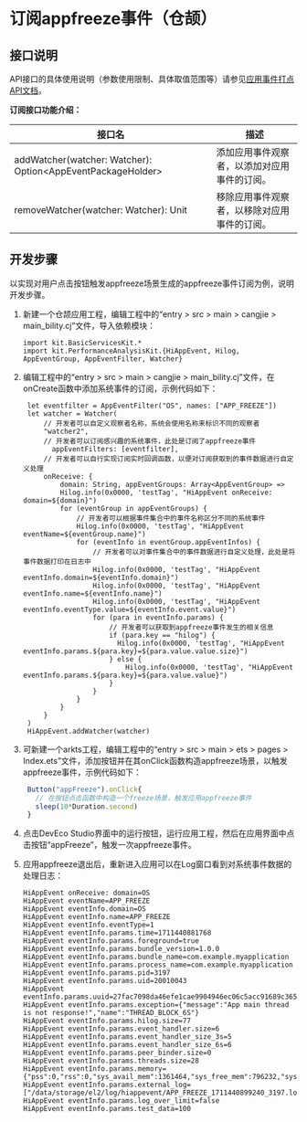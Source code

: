 # 订阅appfreeze事件（仓颉）

## 接口说明

API接口的具体使用说明（参数使用限制、具体取值范围等）请参见[应用事件打点API文档](../../../API_Reference/source_zh_cn/apis/PerformanceAnalysisKit/cj-apis-hiappevent.md)。

**订阅接口功能介绍：**

| 接口名                                              | 描述                                         |
| --------------------------------------------------- | -------------------------------------------- |
| addWatcher(watcher: Watcher): Option\<AppEventPackageHolder> | 添加应用事件观察者，以添加对应用事件的订阅。 |
| removeWatcher(watcher: Watcher): Unit               | 移除应用事件观察者，以移除对应用事件的订阅。 |

## 开发步骤

以实现对用户点击按钮触发appfreeze场景生成的appfreeze事件订阅为例，说明开发步骤。

1. 新建一个仓颉应用工程，编辑工程中的“entry > src > main > cangjie > main_bility.cj”文件，导入依赖模块：

   <!--compile-->
   ```cangjie
   import kit.BasicServicesKit.*
   import kit.PerformanceAnalysisKit.{HiAppEvent, Hilog, AppEventGroup, AppEventFilter, Watcher}
   ```

2. 编辑工程中的“entry > src > main > cangjie > main_bility.cj”文件，在onCreate函数中添加系统事件的订阅，示例代码如下：

   <!--compile-->
   ```cangjie
    let eventfilter = AppEventFilter("OS", names: ["APP_FREEZE"])
    let watcher = Watcher(
        // 开发者可以自定义观察者名称，系统会使用名称来标识不同的观察者
        "watcher2",
        // 开发者可以订阅感兴趣的系统事件，此处是订阅了appfreeze事件
          appEventFilters: [eventfilter],
        // 开发者可以自行实现订阅实时回调函数，以便对订阅获取到的事件数据进行自定义处理
        onReceive: {
            domain: String, appEventGroups: Array<AppEventGroup> =>
            Hilog.info(0x0000, 'testTag', "HiAppEvent onReceive: domain=${domain}")
            for (eventGroup in appEventGroups) {
                // 开发者可以根据事件集合中的事件名称区分不同的系统事件
                Hilog.info(0x0000, 'testTag', "HiAppEvent eventName=${eventGroup.name}")
                for (eventInfo in eventGroup.appEventInfos) {
                    // 开发者可以对事件集合中的事件数据进行自定义处理，此处是将事件数据打印在日志中
                    Hilog.info(0x0000, 'testTag', "HiAppEvent eventInfo.domain=${eventInfo.domain}")
                    Hilog.info(0x0000, 'testTag', "HiAppEvent eventInfo.name=${eventInfo.name}")
                    Hilog.info(0x0000, 'testTag', "HiAppEvent eventInfo.eventType.value=${eventInfo.event.value}")
                    for (para in eventInfo.params) {
                        // 开发者可以获取到appfreeze事件发生的相关信息
                        if (para.key == "hilog") {
                          Hilog.info(0x0000, 'testTag', "HiAppEvent eventInfo.params.${para.key}=${para.value.value.size}")
                        } else {
                            Hilog.info(0x0000, 'testTag', "HiAppEvent eventInfo.params.${para.key}=${para.value.value}")
                        }
                    }
                }
            }
        }
    )
    HiAppEvent.addWatcher(watcher)
   ```

3. 可新建一个arkts工程，编辑工程中的“entry > src > main > ets > pages > Index.ets”文件，添加按钮并在其onClick函数构造appfreeze场景，以触发appfreeze事件，示例代码如下：

   ```ts
    Button("appFreeze").onClick{
      // 在按钮点击函数中构造一个freeze场景，触发应用appfreeze事件
      sleep(10*Duration.second)
    }
   ```

4. 点击DevEco Studio界面中的运行按钮，运行应用工程，然后在应用界面中点击按钮“appFreeze”，触发一次appfreeze事件。

5. 应用appfreeze退出后，重新进入应用可以在Log窗口看到对系统事件数据的处理日志：

   ```text
   HiAppEvent onReceive: domain=OS
   HiAppEvent eventName=APP_FREEZE
   HiAppEvent eventInfo.domain=OS
   HiAppEvent eventInfo.name=APP_FREEZE
   HiAppEvent eventInfo.eventType=1
   HiAppEvent eventInfo.params.time=1711440881768
   HiAppEvent eventInfo.params.foreground=true
   HiAppEvent eventInfo.params.bundle_version=1.0.0
   HiAppEvent eventInfo.params.bundle_name=com.example.myapplication
   HiAppEvent eventInfo.params.process_name=com.example.myapplication
   HiAppEvent eventInfo.params.pid=3197
   HiAppEvent eventInfo.params.uid=20010043
   HiAppEvent eventInfo.params.uuid=27fac7098da46efe1cae9904946ec06c5acc91689c365efeefb7a23a0c37df77
   HiAppEvent eventInfo.params.exception={"message":"App main thread is not response!","name":"THREAD_BLOCK_6S"}
   HiAppEvent eventInfo.params.hilog.size=77
   HiAppEvent eventInfo.params.event_handler.size=6
   HiAppEvent eventInfo.params.event_handler_size_3s=5
   HiAppEvent eventInfo.params.event_handler_size_6s=6
   HiAppEvent eventInfo.params.peer_binder.size=0
   HiAppEvent eventInfo.params.threads.size=28
   HiAppEvent eventInfo.params.memory={"pss":0,"rss":0,"sys_avail_mem":1361464,"sys_free_mem":796232,"sys_total_mem":1992340,"vss":0}
   HiAppEvent eventInfo.params.external_log=["/data/storage/el2/log/hiappevent/APP_FREEZE_1711440899240_3197.log"]
   HiAppEvent eventInfo.params.log_over_limit=false
   HiAppEvent eventInfo.params.test_data=100
   ```
